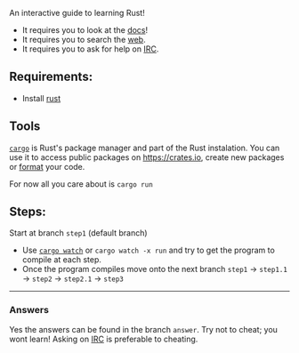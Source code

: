 An interactive guide to learning Rust!

- It requires you to look at the [docs](https://doc.rust-lang.org/std/)!
- It requires you to search the [web](http://www.letmegooglethat.com/?q=rust).
- It requires you to ask for help on [IRC](https://chat.mibbit.com/?server=irc.mozilla.org&channel=%23rust-beginners).

## Requirements:
- Install [rust](https://www.rust-lang.org/en-US/install.html)

## Tools
[`cargo`](https://doc.rust-lang.org/cargo/) is Rust's package manager and part of the Rust instalation.
You can use it to access public packages on https://crates.io, create new packages 
or [format](https://github.com/rust-lang-nursery/rustfmt) your code.

For now all you care about is `cargo run`

## Steps:
Start at branch `step1` (default branch)

- Use [`cargo watch`](https://github.com/passcod/cargo-watch) or 
`cargo watch -x run` and try to get the program to compile at each step.
- Once the program compiles move onto the next branch `step1` -> `step1.1` -> `step2` -> `step2.1` -> `step3`


---

### Answers
Yes the answers can be found in the branch `answer`. Try not to cheat; you wont learn!
Asking on [IRC](https://chat.mibbit.com/?server=irc.mozilla.org&channel=%23rust-beginners) is preferable to cheating.
